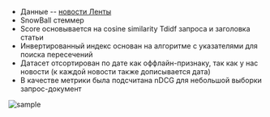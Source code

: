 * Данные -- [новости Ленты](https://www.kaggle.com/datasets/yutkin/corpus-of-russian-news-articles-from-lenta)
* SnowBall стеммер
* Score основывается на cosine similarity Tdidf запроса и заголовка статьи
* Инвертированный индекс основан на алгоритме с указателями для поиска пересечений
* Датасет отсортирован по дате как оффлайн-признаку, так как у нас новости (к каждой новости также дописывается дата)
* В качестве метрики была подсчитана nDCG для небольшой выборки запрос-документ

![sample](https://github.com/alpotekhin/Sample-ML-Repo/blob/hw-infosearch/12.%20Info%20Search/inf_search_hw/gif/search%20sample.gif)
